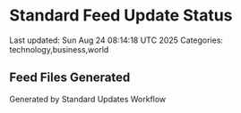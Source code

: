 # Standard Feed Update Status
Last updated: Sun Aug 24 08:14:18 UTC 2025
Categories: technology,business,world

## Feed Files Generated

Generated by Standard Updates Workflow
